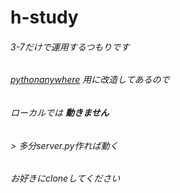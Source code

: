 # h-study  
###### 3-7だけで運用するつもりです  
###### [pythonanywhere](https://pythonanywhere.com/) 用に改造してあるので  
###### ローカルでは **動きません**
###### > 多分server.py作れば動く
###### お好きに*clone*してください
